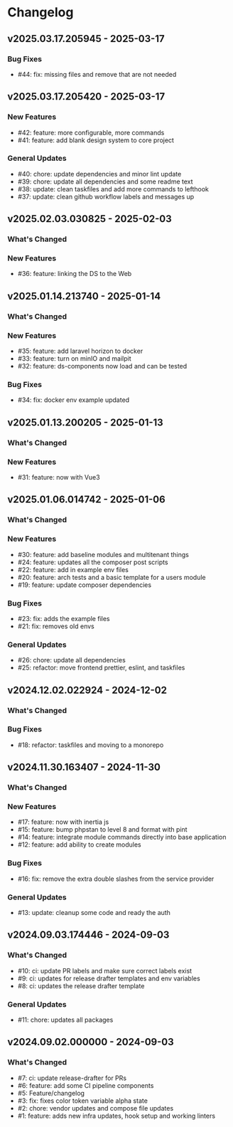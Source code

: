 # Changelog

## v2025.03.17.205945 - 2025-03-17

### Bug Fixes

- #44: fix: missing files and remove that are not needed

## v2025.03.17.205420 - 2025-03-17

### New Features

- #42: feature: more configurable, more commands
- #41: feature: add blank design system to core project

### General Updates

- #40: chore: update dependencies and minor lint update
- #39: chore: update all dependencies and some readme text
- #38: update: clean taskfiles and add more commands to lefthook
- #37: update: clean github workflow labels and messages up

## v2025.02.03.030825 - 2025-02-03

### What's Changed

### New Features

- #36: feature: linking the DS to the Web

## v2025.01.14.213740 - 2025-01-14

### What's Changed

### New Features

- #35: feature: add laravel horizon to docker
- #33: feature: turn on minIO and mailpit
- #32: feature: ds-components now load and can be tested

### Bug Fixes

- #34: fix: docker env example updated

## v2025.01.13.200205 - 2025-01-13

### What's Changed

### New Features

- #31: feature: now with Vue3

## v2025.01.06.014742 - 2025-01-06

### What's Changed

### New Features

- #30: feature: add baseline modules and multitenant things
- #24: feature: updates all the composer post scripts
- #22: feature: add in example env files
- #20: feature: arch tests and a basic template for a users module
- #19: feature: update composer dependencies

### Bug Fixes

- #23: fix: adds the example files
- #21: fix: removes old envs

### General Updates

- #26: chore: update all dependencies
- #25: refactor: move frontend prettier, eslint, and taskfiles

## v2024.12.02.022924 - 2024-12-02

### What's Changed

### Bug Fixes

- #18: refactor: taskfiles and moving to a monorepo

## v2024.11.30.163407 - 2024-11-30

### What's Changed

### New Features

- #17: feature: now with inertia js
- #15: feature: bump phpstan to level 8 and format with pint
- #14: feature: integrate module commands directly into base application
- #12: feature: add ability to create modules

### Bug Fixes

- #16: fix: remove the extra double slashes from the service provider

### General Updates

- #13: update: cleanup some code and ready the auth

## v2024.09.03.174446 - 2024-09-03

### What's Changed

- #10: ci: update PR labels and make sure correct labels exist
- #9: ci: updates for release drafter templates and env variables
- #8: ci: updates the release drafter template

### General Updates

- #11: chore: updates all packages

## v2024.09.02.000000 - 2024-09-03

### What's Changed

- #7: ci: update release-drafter for PRs
- #6: feature: add some CI pipeline components
- #5: Feature/changelog
- #3: fix: fixes color token variable  alpha state
- #2: chore: vendor updates and compose file updates
- #1: feature: adds new infra updates, hook setup and working linters
